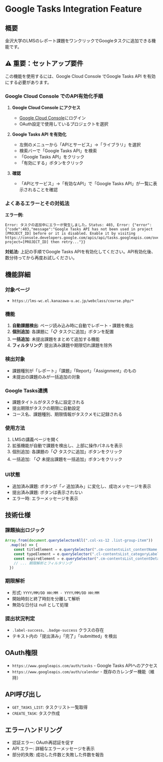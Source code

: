 # Google Tasks Integration Feature

## 概要
金沢大学のLMSのレポート課題をワンクリックでGoogleタスクに追加できる機能です。

## ⚠️ 重要：セットアップ要件

この機能を使用するには、Google Cloud Console でGoogle Tasks API を有効にする必要があります。

### Google Cloud Console でのAPI有効化手順

1. **Google Cloud Console にアクセス**
   - [Google Cloud Console](https://console.cloud.google.com/)にログイン
   - OAuth設定で使用しているプロジェクトを選択

2. **Google Tasks API を有効化**
   - 左側のメニューから「APIとサービス」→「ライブラリ」を選択
   - 検索バーで「Google Tasks API」を検索
   - 「Google Tasks API」をクリック
   - 「有効にする」ボタンをクリック

3. **確認**
   - 「APIとサービス」→「有効なAPI」で「Google Tasks API」が一覧に表示されることを確認

### よくあるエラーとその対処法

**エラー例:**
```
Error: タスクの追加中にエラーが発生しました。Status: 403, Error: {"error":{"code":403,"message":"Google Tasks API has not been used in project [PROJECT_ID] before or it is disabled. Enable it by visiting https://console.developers.google.com/apis/api/tasks.googleapis.com/overview?project=[PROJECT_ID] then retry..."}}
```

**対処法:**
上記の手順でGoogle Tasks APIを有効化してください。API有効化後、数分待ってから再度お試しください。

## 機能詳細

### 対象ページ
- `https://lms-wc.el.kanazawa-u.ac.jp/webclass/course.php/*`

### 機能
1. **自動課題検出**: ページ読み込み時に自動でレポート・課題を検出
2. **個別追加**: 各課題に「📋 タスクに追加」ボタンを配置
3. **一括追加**: 未提出課題をまとめて追加する機能
4. **フィルタリング**: 提出済み課題や期限切れ課題を除外

### 検出対象
- 課題種別が「レポート」「課題」「Report」「Assignment」のもの
- 未提出の課題のみが一括追加の対象

### Google Tasks連携
- 課題タイトルがタスク名に設定される
- 提出期限がタスクの期限に自動設定
- コース名、課題種別、期限情報がタスクメモに記録される

### 使用方法
1. LMSの講義ページを開く
2. 拡張機能が自動で課題を検出し、上部に操作パネルを表示
3. 個別追加: 各課題の「📋 タスクに追加」ボタンをクリック
4. 一括追加: 「📋 未提出課題を一括追加」ボタンをクリック

### UI状態
- 追加済み課題: ボタンが「✓ 追加済み」に変化し、成功メッセージを表示
- 提出済み課題: ボタンは表示されない
- エラー時: エラーメッセージを表示

## 技術仕様

### 課題抽出ロジック
```javascript
Array.from(document.querySelectorAll(".col-xs-12 .list-group-item"))
  .map((e) => {
    const titleElement = e.querySelector(".cm-contentsList_contentName *:last-child")
    const typeElement = e.querySelector(".cl-contentsList_categoryLabel")
    const expireElement = e.querySelector(".cm-contentsList_contentDetailListItemData")
    // ... 期限解析とフィルタリング
  })
```

### 期限解析
- 形式: `YYYY/MM/DD HH:MM - YYYY/MM/DD HH:MM`
- 開始時刻と終了時刻を分離して解析
- 無効な日付は null として処理

### 提出状況判定
- `.label-success`、`.badge-success` クラスの存在
- テキスト内の「提出済み」「完了」「submitted」を検出

## OAuth権限
- `https://www.googleapis.com/auth/tasks` - Google Tasks APIへのアクセス
- `https://www.googleapis.com/auth/calendar` - 既存のカレンダー機能（維持）

## API呼び出し
- `GET_TASKS_LIST`: タスクリスト一覧取得
- `CREATE_TASK`: タスク作成

## エラーハンドリング
- 認証エラー: OAuth再認証を促す
- API エラー: 詳細なエラーメッセージを表示
- 部分的失敗: 成功した件数と失敗した件数を報告